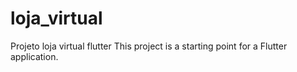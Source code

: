 # loja_virtual

Projeto loja virtual flutter
This project is a starting point for a Flutter application.

